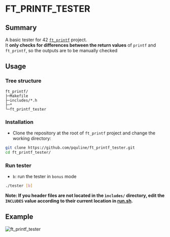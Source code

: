 # FT_PRINTF_TESTER

## Summary

A basic tester for 42 [```ft_printf```](https://github.com/pquline/ft_printf) project.</br>
It **only checks for differences between the return values** of ```printf``` and ```ft_printf```, so the outputs are to be manually checked

## Usage

### Tree structure

```text
ft_printf/
├─Makefile
├─includes/*.h
├─*
└─ft_printf_tester
```

### Installation

- Clone the repository at the root of ```ft_printf``` project and change the working directory:

```bash
git clone https://github.com/pquline/ft_printf_tester.git
cd ft_printf_tester/
```

### Run tester

- `b`: run the tester in `bonus` mode

```bash
./tester [b]
```

**Note: If you header files are not located in the `ìncludes/` directory, edit the `INCLUDES` value according to their current location in [run.sh](./run.sh).**

## Example

![ft_printf_tester](https://github.com/user-attachments/assets/6af4b456-9afa-439d-8924-6d4dea697473)
